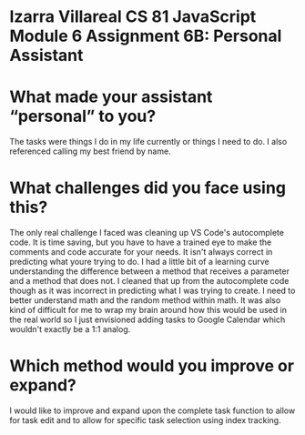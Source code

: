 # Izarra Villareal CS 81 JavaScript Module 6 Assignment 6B: Personal Assistant

# What made your assistant “personal” to you?
The tasks were things I do in my life currently or things I need to do. I also referenced calling my best friend by name.

# What challenges did you face using this?
The only real challenge I faced was cleaning up VS Code's autocomplete code. It is time saving, but you have to have a trained eye to make the comments and code accurate for your needs. It isn't always correct in predicting what youre trying to do. I had a little bit of a learning curve understanding the difference between a method that receives a parameter and a method that does not. I cleaned that up from the autocomplete code though as it was incorrect in predicting what I was trying to create. I need to better understand math and the random method within math. It was also kind of difficult for me to wrap my brain around how this would be used in the real world so I just envisioned adding tasks to Google Calendar which wouldn't exactly be a 1:1 analog.

# Which method would you improve or expand?
I would like to improve and expand upon the complete task function to allow for task edit and to allow for specific task selection using index tracking.